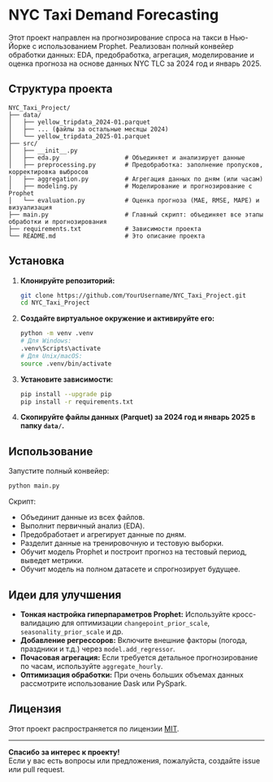 # NYC Taxi Demand Forecasting

Этот проект направлен на прогнозирование спроса на такси в Нью-Йорке с использованием Prophet. Реализован полный конвейер обработки данных: EDA, предобработка, агрегация, моделирование и оценка прогноза на основе данных NYC TLC за 2024 год и январь 2025.

## Структура проекта

```
NYC_Taxi_Project/
├── data/
│   ├── yellow_tripdata_2024-01.parquet
│   ├── ... (файлы за остальные месяцы 2024)
│   └── yellow_tripdata_2025-01.parquet
├── src/
│   ├── __init__.py
│   ├── eda.py                  # Объединяет и анализирует данные
│   ├── preprocessing.py        # Предобработка: заполнение пропусков, корректировка выбросов
│   ├── aggregation.py          # Агрегация данных по дням (или часам)
│   ├── modeling.py             # Моделирование и прогнозирование с Prophet
│   └── evaluation.py           # Оценка прогноза (MAE, RMSE, MAPE) и визуализация
├── main.py                     # Главный скрипт: объединяет все этапы обработки и прогнозирования
├── requirements.txt            # Зависимости проекта
└── README.md                   # Это описание проекта
```

## Установка

1. **Клонируйте репозиторий:**
   ```bash
   git clone https://github.com/YourUsername/NYC_Taxi_Project.git
   cd NYC_Taxi_Project
   ```
2. **Создайте виртуальное окружение и активируйте его:**
   ```bash
   python -m venv .venv
   # Для Windows:
   .venv\Scripts\activate
   # Для Unix/macOS:
   source .venv/bin/activate
   ```
3. **Установите зависимости:**
   ```bash
   pip install --upgrade pip
   pip install -r requirements.txt
   ```
4. **Скопируйте файлы данных (Parquet) за 2024 год и январь 2025 в папку `data/`.**

## Использование

Запустите полный конвейер:
```bash
python main.py
```
Скрипт:
- Объединит данные из всех файлов.
- Выполнит первичный анализ (EDA).
- Предобработает и агрегирует данные по дням.
- Разделит данные на тренировочную и тестовую выборки.
- Обучит модель Prophet и построит прогноз на тестовый период, выведет метрики.
- Обучит модель на полном датасете и спрогнозирует будущее.

## Идеи для улучшения

- **Тонкая настройка гиперпараметров Prophet:** Используйте кросс-валидацию для оптимизации `changepoint_prior_scale`, `seasonality_prior_scale` и др.
- **Добавление регрессоров:** Включите внешние факторы (погода, праздники и т.д.) через `model.add_regressor`.
- **Почасовая агрегация:** Если требуется детальное прогнозирование по часам, используйте `aggregate_hourly`.
- **Оптимизация обработки:** При очень больших объемах данных рассмотрите использование Dask или PySpark.

## Лицензия

Этот проект распространяется по лицензии [MIT](LICENSE).

---

**Спасибо за интерес к проекту!**  
Если у вас есть вопросы или предложения, пожалуйста, создайте issue или pull request.
```
